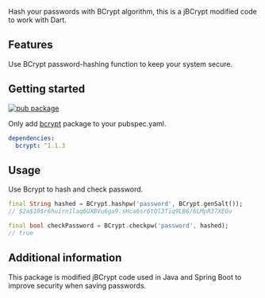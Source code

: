 <!-- 
This README describes the package. If you publish this package to pub.dev,
this README's contents appear on the landing page for your package.

For information about how to write a good package README, see the guide for
[writing package pages](https://dart.dev/guides/libraries/writing-package-pages). 

For general information about developing packages, see the Dart guide for
[creating packages](https://dart.dev/guides/libraries/create-library-packages)
and the Flutter guide for
[developing packages and plugins](https://flutter.dev/developing-packages). 
-->

Hash your passwords with BCrypt algorithm, this is a jBCrypt modified code to work with Dart.

## Features

Use BCrypt password-hashing function to keep your system secure.

## Getting started

[![pub package](https://pub.dev/static/img/pub-dev-logo-2x.png?hash=umitaheu8hl7gd3mineshk2koqfngugi)](https://pub.dev/packages/bcrypt)

Only add [bcrypt](https://pub.dev/packages/bcrypt) package to your pubspec.yaml.

```yaml
dependencies:
  bcrypt: ^1.1.3
```

## Usage

Use Bcrypt to hash and check password.

```dart
final String hashed = BCrypt.hashpw('password', BCrypt.genSalt());
// $2a$10$r6huirn1laq6UXBVu6ga9.sHca6sr6tQl3Tiq9LB6/6LMpR37XEGu

final bool checkPassword = BCrypt.checkpw('password', hashed);
// true
```

## Additional information

This package is modified jBCrypt code used in Java and Spring Boot to improve security when saving passwords.
